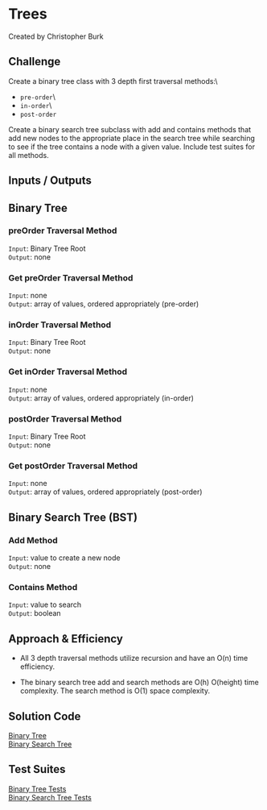 # Trees

Created by Christopher Burk

## Challenge

Create a binary tree class with 3 depth first traversal methods:\

- `pre-order`\
- `in-order`\
- `post-order`

Create a binary search tree subclass with add and contains methods that add new nodes to the appropriate place in the search tree while searching to see if the tree contains a node with a given value. Include test suites for all methods.

## Inputs / Outputs

## Binary Tree

### preOrder Traversal Method

`Input`: Binary Tree Root\
`Output`: none

### Get preOrder Traversal Method

`Input`: none\
`Output`: array of values, ordered appropriately (pre-order)

### inOrder Traversal Method

`Input`: Binary Tree Root\
`Output`: none

### Get inOrder Traversal Method

`Input`: none\
`Output`: array of values, ordered appropriately (in-order)

### postOrder Traversal Method

`Input`: Binary Tree Root\
`Output`: none

### Get postOrder Traversal Method

`Input`: none\
`Output`: array of values, ordered appropriately (post-order)

## Binary Search Tree (BST)

### Add Method

`Input`: value to create a new node\
`Output`: none

### Contains Method

`Input`: value to search\
`Output`: boolean

## Approach & Efficiency

- All 3 depth traversal methods utilize recursion and have an O(n) time efficiency.

- The binary search tree add and search methods are O(h) O(height) time complexity. The search method is O(1) space complexity.

## Solution Code

[Binary Tree](./binary-tree.js)  
[Binary Search Tree](./binary-search-tree.js)

## Test Suites

[Binary Tree Tests](./__tests__/binary-tree.test.js)  
[Binary Search Tree Tests](./__tests__/binary-search-tree.test.js)
